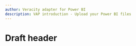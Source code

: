 ```yaml
---
author: Veracity adapter for Power BI
description: VAP introduction - Upload your Power BI files
---
```


# Draft header